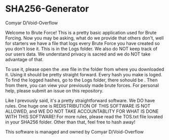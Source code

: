 # SHA256-Generator
Comyar D/Void-Overflow

Welcome to Brute Force!
This is a pretty basic application used for Brute Forcing.
Now you may be asking, what do we provide that others don't, well for starters
we have a file that logs every Brute Force you have created so you don't lose it.
This is in the Logs folder.
We also do NOT keep track of our users data. We understand privacy is 
sacred and we do NOT take advantage of that.

To use it, please open the .exe file in the folder from where you downloaded it. Using it should
be pretty straight forward. Every hash you make is loged. To find the logged hashes, go to the Logs folder,
there sohould be . Then from there, you can view your previously made brute forces. 
For personal help, please submit an issue on this repository.

Like I prevously said, it's a pretty straightforward software. We DO have rules. One huge one is REDISTRIBUTION OF THIS SOFTWARE IS NOT ALLOWED, and WE DO NOT TAKE ACCOUNTABLITY FOR WHAT IS DONE WITH THIS SOFTWARE! For more rules, please read the TOS.txt file lovated in your SHA256 folder. Other than that, feel free to hash away! 

This software is managed and owned by 
Comyar D/Void-Overflow
